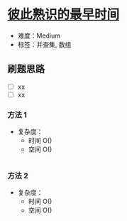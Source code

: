 # [彼此熟识的最早时间](https://leetcode-cn.com/problems/the-earliest-moment-when-everyone-become-friends/)

- 难度：Medium
- 标签：并查集, 数组

## 刷题思路

- [ ] xx
- [ ] xx

### 方法 1

- 复杂度：
    - 时间 O()
    - 空间 O()

``` js

```

### 方法 2

- 复杂度：
    - 时间 O()
    - 空间 O()

``` js

```
